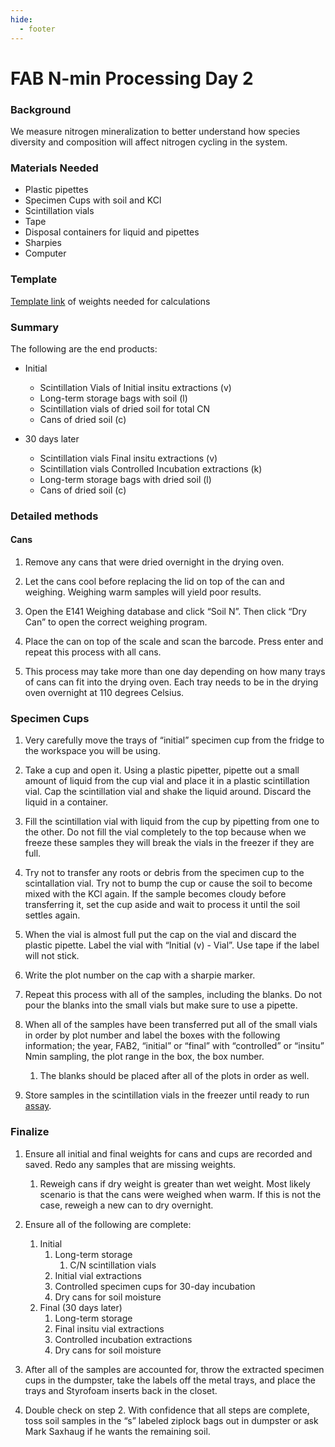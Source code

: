 ```yaml
---
hide:
  - footer
---
```


# FAB N-min Processing Day 2
### Background 
We measure nitrogen mineralization to better understand how species diversity and composition will affect nitrogen cycling in the system. 

### Materials Needed
- Plastic pipettes						
- Specimen Cups with soil and KCl
- Scintillation vials						
- Tape
- Disposal containers for liquid and pipettes 			
- Sharpies
- Computer						


### Template
[Template link](https://docs.google.com/spreadsheets/d/1qKJQaof-AiAlK78P4ShjUO5O5Gq6T6u-/edit?usp=sharing&ouid=117278050553426340443&rtpof=true&sd=true) of weights needed for calculations

### Summary
The following are the end products:  

- Initial
    - Scintillation Vials of Initial insitu extractions (v)
    - Long-term storage bags with soil (l)
    - Scintillation vials of dried soil for total CN
    - Cans of dried soil (c)
    
- 30 days later
    - Scintillation vials Final insitu extractions (v)
    - Scintillation vials Controlled Incubation extractions (k)
    - Long-term storage bags with dried soil (l)
    - Cans of dried soil (c)

### Detailed methods
#### Cans
1. Remove any cans that were dried overnight in the drying oven. 

2. Let the cans cool before replacing the lid on top of the can and weighing. Weighing warm samples will yield poor results.

3. Open the E141 Weighing database and click “Soil N”. Then click “Dry Can” to open the correct weighing program.

4. Place the can on top of the scale and scan the barcode. Press enter and repeat this process with all cans.

5. This process may take more than one day depending on how many trays of cans can fit into the drying oven. Each tray needs to be in the drying oven overnight at 110 degrees Celsius. 

### Specimen Cups
1. Very carefully move the trays of “initial” specimen cup from the fridge to the workspace you will be using. 

2. Take a cup and open it. Using a plastic pipetter, pipette out a small amount of liquid from the cup vial and place it in a plastic scintillation vial. Cap the scintillation vial and shake the liquid around. Discard the liquid in a container.

3. Fill the scintillation vial with liquid from the cup by pipetting from one to the other. Do not fill the vial completely to the top because when we freeze these samples they will break the vials in the freezer if they are full.

4. Try not to transfer any roots or debris from the specimen cup to the scintallation vial. Try not to bump the cup or cause the soil to become mixed with the KCl again. If the sample becomes cloudy before transferring it, set the cup aside and wait to process it until the soil settles again. 

5. When the vial is almost full put the cap on the vial and discard the plastic pipette. Label the vial with “Initial (v) - Vial”.  Use tape if the label will not stick.

6. Write the plot number on the cap with a sharpie marker. 

7. Repeat this process with all of the samples, including the blanks. Do not pour the blanks into the small vials but make sure to use a pipette. 

8. When all of the samples have been transferred put all of the small vials in order by plot number and label the boxes with the following information; the year, FAB2, “initial” or “final” with “controlled” or  “insitu” Nmin sampling, the plot range in the box, the box number.
    1. The blanks should be placed after all of the plots in order as well. 
    
9. Store samples in the scintillation vials in the freezer until ready to run [assay](https://cavender-bares-lab.github.io/Data-management-lab/protocols/inorganic_nitrogen_assays_in_microplates_for_netmin/).

### Finalize
1. Ensure all initial and final weights for cans and cups are recorded and saved. Redo any samples that are missing weights. 
    1. Reweigh cans if dry weight is greater than wet weight. Most likely scenario is that the cans were weighed when warm. If this is not the case, reweigh a new can to dry overnight. 

2. Ensure all of the following are complete:
    1. Initial
        1. Long-term storage
            1. C/N scintillation vials
        2. Initial vial extractions
        3. Controlled specimen cups for 30-day incubation
        4. Dry cans for soil moisture
    2. Final (30 days later)
        1. Long-term storage
        2. Final insitu vial extractions
        3. Controlled incubation extractions
        4. Dry cans for soil moisture

3. After all of the samples are accounted for, throw the extracted specimen cups in the dumpster, take the labels off the metal trays, and place the trays and Styrofoam inserts back in the closet.

4. Double check on step 2. With confidence that all steps are complete, toss soil samples in the “s” labeled ziplock bags out in dumpster or ask Mark Saxhaug if he wants the remaining soil.
